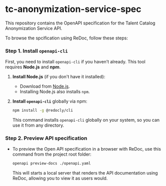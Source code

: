# tc-anonymization-service-spec

This repository contains the OpenAPI specification for the Talent Catalog Anonymization Service API.

To browse the spcification using ReDoc, follow these steps:

### Step 1. Install `openapi-cli`

First, you need to install `openapi-cli` if you haven’t already. This tool requires **Node.js** and 
**npm**.

1. **Install Node.js** (if you don't have it installed):
    - Download from [Node.js](https://nodejs.org/).
    - Installing Node.js also installs `npm`.


2. **Install `openapi-cli`** globally via npm:

   ```bash
   npm install -g @redocly/cli
   ```

   This command installs `openapi-cli` globally on your system, so you can use it from any directory.

### Step 2. Preview API specification 

- To preview the Open API specification in a browser with ReDoc, use this command from the project 
  root folder:

  ```bash
  openapi preview-docs ./openapi.yaml
  ```

  This will starts a local server that renders the API documentation using ReDoc, allowing you to 
  view it as users would.

